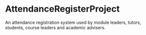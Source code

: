 # AttendanceRegisterProject
An attendance registration system used by module leaders, tutors, students, course leaders and academic advisers.
